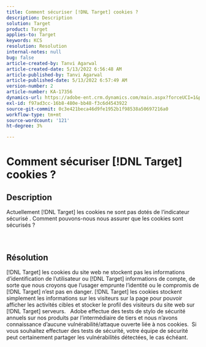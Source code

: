 ```yaml
---
title: Comment sécuriser [!DNL Target] cookies ?
description: Description
solution: Target
product: Target
applies-to: Target
keywords: KCS
resolution: Resolution
internal-notes: null
bug: false
article-created-by: Tanvi Agarwal
article-created-date: 5/13/2022 6:56:48 AM
article-published-by: Tanvi Agarwal
article-published-date: 5/13/2022 6:57:49 AM
version-number: 2
article-number: KA-17356
dynamics-url: https://adobe-ent.crm.dynamics.com/main.aspx?forceUCI=1&pagetype=entityrecord&etn=knowledgearticle&id=c85e53db-89d2-ec11-a7b5-00224809c27a
exl-id: f97ad3cc-16b8-480e-bb48-f3c6d4543922
source-git-commit: 0c3e421beca46d9fe1952b1f98538a50697216a0
workflow-type: tm+mt
source-wordcount: '121'
ht-degree: 3%

---
```


# Comment sécuriser [!DNL Target] cookies ?

## Description

Actuellement [!DNL Target] les cookies ne sont pas dotés de l’indicateur sécurisé . Comment pouvons-nous nous assurer que les cookies sont sécurisés ?<br><br><br>

## Résolution


[!DNL Target] les cookies du site web ne stockent pas les informations d’identification de l’utilisateur ou [!DNL Target] informations de compte, de sorte que nous croyons que l’usager emprunte l’identité ou le compromis de [!DNL Target] n’est pas en danger. [!DNL Target] les cookies stockent simplement les informations sur les visiteurs sur la page pour pouvoir afficher les activités cibles et stocker le profil des visiteurs du site web sur [!DNL Target] serveurs.
 
Adobe effectue des tests de stylo de sécurité annuels sur nos produits par l’intermédiaire de tiers et nous n’avons connaissance d’aucune vulnérabilité/attaque ouverte liée à nos cookies.  Si vous souhaitez effectuer des tests de sécurité, votre équipe de sécurité peut certainement partager les vulnérabilités détectées, le cas échéant.
